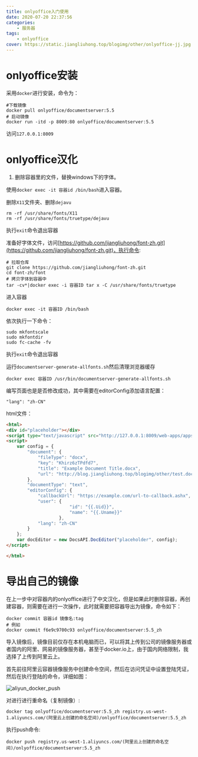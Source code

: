 ```yaml
---
title: onlyoffice入门使用
date: 2020-07-20 22:37:56
categories:
    - 服务器
tags:
    - onlyoffice
cover: https://static.jiangliuhong.top/blogimg/other/onlyoffice-jj.jpg
---
```


# onlyoffice安装

采用`docker`进行安装，命令为：

```
#下载镜像
docker pull onlyoffice/documentserver:5.5
# 启动镜像
docker run -itd -p 8009:80 onlyoffice/documentserver:5.5
```

访问`127.0.0.1:8009`

# onlyoffice汉化

1. 删除容器里的文件，替换windows下的字体。

使用`docker exec -it 容器id /bin/bash`进入容器。

删除`X11`文件夹、删除`dejavu`

```
rm -rf /usr/share/fonts/X11
rm -rf /usr/share/fonts/truetype/dejavu
```

执行`exit`命令退出容器

准备好字体文件，访问[https://github.com/jiangliuhong/font-zh.git](https://github.com/jiangliuhong/font-zh.git)，执行命令:

```
# 拉取仓库
git clone https://github.com/jiangliuhong/font-zh.git
cd font-zh/font
# 拷贝字体到容器中
tar -cv*|docker exec -i 容器ID tar x -C /usr/share/fonts/truetype
```

进入容器

```
docker exec -it 容器ID /bin/bash
```
依次执行一下命令：

```
sudo mkfontscale
sudo mkfontdir
sudo fc-cache -fv
```

执行`exit`命令退出容器

运行`documentserver-generate-allfonts.sh`然后清理浏览器缓存

```
docker exec 容器ID /usr/bin/documentserver-generate-allfonts.sh
```

编写页面也是是否修改成功，其中需要在editorConfig添加语言配置：

```
"lang": "zh-CN"
```

html文件：
```html
<html>
<div id="placeholder"></div>
<script type="text/javascript" src="http://127.0.0.1:8009/web-apps/apps/api/documents/api.js"></script>
<script>
    var config = {
        "document": {
            "fileType": "docx",
            "key": "Khirz6zTPdfd7",
            "title": "Example Document Title.docx",
            "url": "http://blog.jiangliuhong.top/blogimg/other/test.docx"
        },
        "documentType": "text",
        "editorConfig": {
            "callbackUrl": "https://example.com/url-to-callback.ashx",
            "user": {  
                        "id": "{{.Uid}}",  
                        "name": "{{.Uname}}"  
                    }, 
            "lang": "zh-CN"
        }
    };
    var docEditor = new DocsAPI.DocEditor("placeholder", config);
</script>

</html>
```

# 导出自己的镜像

在上一步中对容器内的onlyoffice进行了中文汉化，但是如果此时删除容器，再创建容器，则需要在进行一次操作，此时就需要把容器导出为镜像，命令如下：

```
docker commit 容器id 镜像名:tag
# 例如
docker commit f6e9c9700c93 onlyoffice/documentserver:5.5_zh
```

导入镜像后，镜像目前仅存在本机电脑而已，可以将其上传到公司的镜像服务器或者国内的阿里、网易的镜像服务器，甚至于docker.io上，由于国内网络限制，我选择了上传到阿里云上。

首先前往阿里云容器镜像服务中创建命令空间，然后在访问凭证中设置登陆凭证，然后在执行登陆的命令，详细如图：

![aliyun_docker_push](https://static.jiangliuhong.top/blogimg/other/aliyun_docker_push.png)

对进行进行重命名（复制镜像）:

```
docker tag onlyoffice/documentserver:5.5_zh registry.us-west-1.aliyuncs.com/(阿里云上创建的命名空间)/onlyoffice/documentserver:5.5_zh
```

执行push命令:

```
docker push registry.us-west-1.aliyuncs.com/(阿里云上创建的命名空间)/onlyoffice/documentserver:5.5_zh
```
